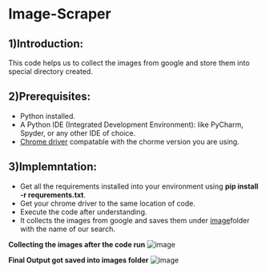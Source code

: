# Image-Scraper

## 1)Introduction:
This code helps us to collect the images from google and store them into special directory created.

## 2)Prerequisites:
* Python installed.
* A Python IDE (Integrated Development Environment): like PyCharm, Spyder, or any other IDE of choice.
* [Chrome driver](https://chromedriver.storage.googleapis.com/index.html) compatable with the chorme version you are using.

## 3)Implemntation:
* Get all the requirements installed into your environment using **pip install -r requrements.txt**.
* Get your chrome driver to the same location of code.
* Execute the code after understanding.
* It collects the images from google and saves them under [image](https://github.com/VineethChandha/Image-Scraper/tree/main/Images/flight)folder with the name of our search.

**Collecting the images after the code run**
![image](https://user-images.githubusercontent.com/69765021/110092893-1e458f00-7dc0-11eb-98a0-22c72824969d.png)

**Final Output got saved into images folder**
![image](https://user-images.githubusercontent.com/69765021/110092991-3d442100-7dc0-11eb-9ec6-211762bdafee.png)

